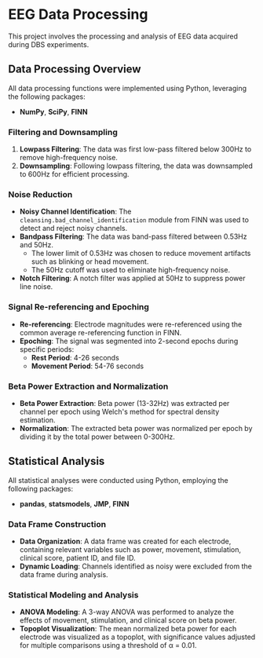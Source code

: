 # EEG Data Processing

This project involves the processing and analysis of EEG data acquired during DBS experiments.

## Data Processing Overview
All data processing functions were implemented using Python, leveraging the following packages:
- **NumPy**, **SciPy**, **FINN**

### Filtering and Downsampling
1. **Lowpass Filtering**: The data was first low-pass filtered below 300Hz to remove high-frequency noise.
2. **Downsampling**: Following lowpass filtering, the data was downsampled to 600Hz for efficient processing.

### Noise Reduction
- **Noisy Channel Identification**: The `cleansing.bad_channel_identification` module from FINN was used to detect and reject noisy channels.
- **Bandpass Filtering**: The data was band-pass filtered between 0.53Hz and 50Hz. 
  - The lower limit of 0.53Hz was chosen to reduce movement artifacts such as blinking or head movement.
  - The 50Hz cutoff was used to eliminate high-frequency noise.
- **Notch Filtering**: A notch filter was applied at 50Hz to suppress power line noise.

### Signal Re-referencing and Epoching
- **Re-referencing**: Electrode magnitudes were re-referenced using the common average re-referencing function in FINN.
- **Epoching**: The signal was segmented into 2-second epochs during specific periods:
  - **Rest Period**: 4-26 seconds
  - **Movement Period**: 54-76 seconds

### Beta Power Extraction and Normalization
- **Beta Power Extraction**: Beta power (13-32Hz) was extracted per channel per epoch using Welch's method for spectral density estimation.
- **Normalization**: The extracted beta power was normalized per epoch by dividing it by the total power between 0-300Hz.

## Statistical Analysis

All statistical analyses were conducted using Python, employing the following packages:
- **pandas**, **statsmodels**, **JMP**, **FINN**

### Data Frame Construction
- **Data Organization**: A data frame was created for each electrode, containing relevant variables such as power, movement, stimulation, clinical score, patient ID, and file ID.
- **Dynamic Loading**: Channels identified as noisy were excluded from the data frame during analysis.

### Statistical Modeling and Analysis
- **ANOVA Modeling**: A 3-way ANOVA was performed to analyze the effects of movement, stimulation, and clinical score on beta power.
- **Topoplot Visualization**: The mean normalized beta power for each electrode was visualized as a topoplot, with significance values adjusted for multiple comparisons using a threshold of α = 0.01.
